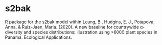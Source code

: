 # s2bak
R package for the s2bak model within Leung, B., Hudgins, E. J., Potapova, Anna, & Ruiz-Jaen, Maria. (2020). A new baseline for countrywide α-diversity and species distributions: illustration using >6000 plant species in Panama. Ecological Applications.

